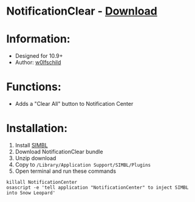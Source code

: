 # NotificationClear - [Download](https://github.com/w0lfschild/SIMBLPlugins/raw/master/NotificationClear/NotificationClear.zip)

# Information:

- Designed for 10.9+
- Author: [w0lfschild](https://github.com/w0lfschild)

# Functions:

- Adds a "Clear All" button to Notification Center

# Installation:

1. Install [SIMBL](http://www.culater.net/software/SIMBL/SIMBL.php)
2. Download NotificationClear bundle
3. Unzip download
4. Copy to `/Library/Application Support/SIMBL/Plugins`
5. Open terminal and run these commands    

 

`killall NotificationCenter`    
`osascript -e 'tell application "NotificationCenter" to inject SIMBL into Snow Leopard'`
